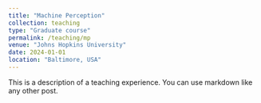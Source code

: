 ```yaml
---
title: "Machine Perception"
collection: teaching
type: "Graduate course"
permalink: /teaching/mp
venue: "Johns Hopkins University"
date: 2024-01-01
location: "Baltimore, USA"
---
```


This is a description of a teaching experience. You can use markdown like any other post.
